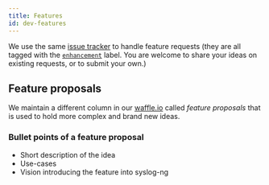 ```yaml
---
title: Features
id: dev-features
---
```


[ar:issue-tracker]: https://github.com/balabit/syslog-ng/issues 

We use the same [issue tracker][ar:issue-tracker] to handle feature
requests (they are all tagged with the
[`enhancement`](https://github.com/balabit/syslog-ng/labels/enhancement)
label. You are welcome to share your ideas on existing requests, or to
submit your own.)

## Feature proposals

We maintain a different column in our [waffle.io](https://waffle.io/balabit/syslog-ng)
called *feature proposals* that is used to hold more complex and brand new ideas. 

### Bullet points of a feature proposal
* Short description of the idea
* Use-cases
* Vision introducing the feature into syslog-ng

